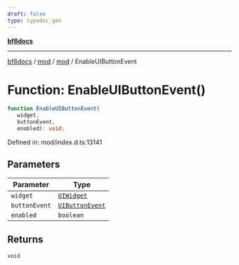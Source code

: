 ```yaml
---
draft: false
type: typedoc_gen
---
```


[**bf6docs**](../../../_index.md)

***

[bf6docs](../../../_index.md) / [mod](../../_index.md) / [mod](../_index.md) / EnableUIButtonEvent

# Function: EnableUIButtonEvent()

```ts
function EnableUIButtonEvent(
   widget, 
   buttonEvent, 
   enabled): void;
```

Defined in: mod/index.d.ts:13141

## Parameters

| Parameter | Type |
| ------ | ------ |
| `widget` | [`UIWidget`](../UIWidget/_index.md) |
| `buttonEvent` | [`UIButtonEvent`](../UIButtonEvent/_index.md) |
| `enabled` | `boolean` |

## Returns

`void`

